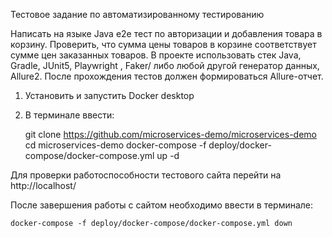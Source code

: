 Тестовое задание по автоматизированному тестированию

Написать на языке Java e2e тест по авторизации и добавления товара в корзину. 
Проверить, что сумма цены товаров в корзине соответствует сумме цен заказанных товаров. 
В проекте использовать стек Java, Gradle, JUnit5, Playwright , Faker/ либо любой другой генератор данных, Allure2. 
После прохождения тестов должен формироваться Allure-отчет.

1. Установить и запустить Docker desktop
2. В терминале ввести:
   
    git clone https://github.com/microservices-demo/microservices-demo
    cd microservices-demo
    docker-compose -f deploy/docker-compose/docker-compose.yml up -d
   
Для проверки работоспособности тестового сайта перейти на http://localhost/

После завершения работы с сайтом необходимо ввести в терминале:

    docker-compose -f deploy/docker-compose/docker-compose.yml down
